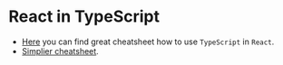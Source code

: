 # React in TypeScript

* [Here](https://github.com/typescript-cheatsheets/react) you can find great cheatsheet how to use `TypeScript` in `React`.
* [Simplier cheatsheet](https://www.tsx.guide/introduction/welcome).